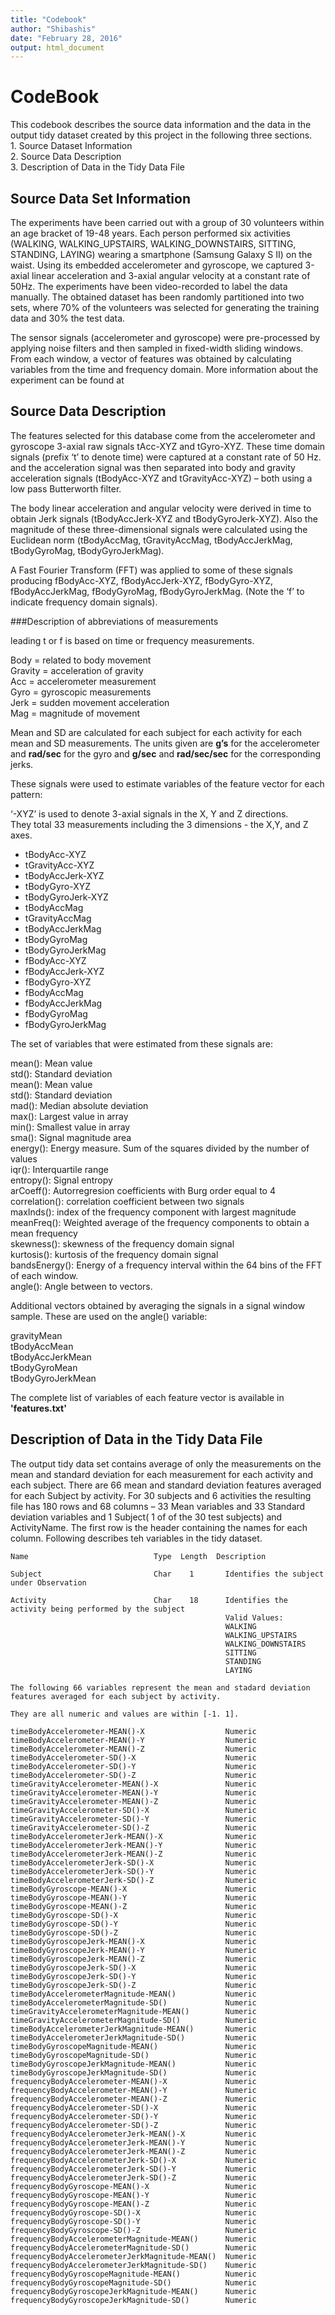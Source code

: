 ```yaml
---
title: "Codebook"
author: "Shibashis"
date: "February 28, 2016"
output: html_document
---
```

# CodeBook
This codebook describes the source data information and the data in the output tidy dataset created by this project in the following three sections.                                           
                      1. Source Dataset Information       
                      2. Source Data Description        
                      3. Description of Data in the Tidy Data File        

## Source Data Set Information
The experiments have been carried out with a group of 30 volunteers within an age bracket of 19-48 years. Each person performed six activities (WALKING, WALKING_UPSTAIRS, WALKING_DOWNSTAIRS, SITTING, STANDING, LAYING) wearing a smartphone (Samsung Galaxy S II) on the waist. Using its embedded accelerometer and gyroscope, we captured 3-axial linear acceleration and 3-axial angular velocity at a constant rate of 50Hz. The experiments have been video-recorded to label the data manually. The obtained dataset has been randomly partitioned into two sets, where 70% of the volunteers was selected for generating the training data and 30% the test data.

The sensor signals (accelerometer and gyroscope) were pre-processed by applying noise filters and then sampled in fixed-width sliding windows. From each window, a vector of features was obtained by calculating variables from the time and frequency domain. More information about the experiment can be found at 

## Source Data Description
The features selected for this database come from the accelerometer and gyroscope 3-axial raw signals tAcc-XYZ and tGyro-XYZ. These time domain signals (prefix ‘t’ to denote time) were captured at a constant rate of 50 Hz. and the acceleration signal was then separated into body and gravity acceleration signals (tBodyAcc-XYZ and tGravityAcc-XYZ) – both using a low pass Butterworth filter.

The body linear acceleration and angular velocity were derived in time to obtain Jerk signals (tBodyAccJerk-XYZ and tBodyGyroJerk-XYZ). Also the magnitude of these three-dimensional signals were calculated using the Euclidean norm (tBodyAccMag, tGravityAccMag, tBodyAccJerkMag, tBodyGyroMag, tBodyGyroJerkMag).

A Fast Fourier Transform (FFT) was applied to some of these signals producing fBodyAcc-XYZ, fBodyAccJerk-XYZ, fBodyGyro-XYZ, fBodyAccJerkMag, fBodyGyroMag, fBodyGyroJerkMag. (Note the ‘f’ to indicate frequency domain signals).

###Description of abbreviations of measurements   

leading t or f is based on time or frequency measurements.  

Body = related to body movement    
Gravity = acceleration of gravity    
Acc = accelerometer measurement  
Gyro = gyroscopic measurements   
Jerk = sudden movement acceleration   
Mag = magnitude of movement   

Mean and SD are calculated for each subject for each activity for each mean and SD measurements.
The units given are **g’s** for the accelerometer and **rad/sec** for the gyro and **g/sec** and **rad/sec/sec** for the corresponding jerks.   

These signals were used to estimate variables of the feature vector for each pattern:   

‘-XYZ’ is used to denote 3-axial signals in the X, Y and Z directions.    
They total 33 measurements including the 3 dimensions - the X,Y, and Z axes.

* tBodyAcc-XYZ     
* tGravityAcc-XYZ    
* tBodyAccJerk-XYZ    
* tBodyGyro-XYZ    
* tBodyGyroJerk-XYZ   
* tBodyAccMag    
* tGravityAccMag   
* tBodyAccJerkMag   
* tBodyGyroMag   
* tBodyGyroJerkMag   
* fBodyAcc-XYZ   
* fBodyAccJerk-XYZ   
* fBodyGyro-XYZ   
* fBodyAccMag   
* fBodyAccJerkMag   
* fBodyGyroMag   
* fBodyGyroJerkMag   

The set of variables that were estimated from these signals are:

mean(): Mean value    
std(): Standard deviation   
mean(): Mean value    
std(): Standard deviation    
mad(): Median absolute deviation    
max(): Largest value in array    
min(): Smallest value in array    
sma(): Signal magnitude area   
energy(): Energy measure. Sum of the squares divided by the number of values     
iqr(): Interquartile range    
entropy(): Signal entropy   
arCoeff(): Autorregresion coefficients with Burg order equal to 4   
correlation(): correlation coefficient between two signals   
maxInds(): index of the frequency component with largest magnitude   
meanFreq(): Weighted average of the frequency components to obtain a mean frequency   
skewness(): skewness of the frequency domain signal     
kurtosis(): kurtosis of the frequency domain signal     
bandsEnergy(): Energy of a frequency interval within the 64 bins of the FFT of each window.   
angle(): Angle between to vectors.   

Additional vectors obtained by averaging the signals in a signal window sample. These are used on the angle() variable:   

gravityMean   
tBodyAccMean   
tBodyAccJerkMean   
tBodyGyroMean   
tBodyGyroJerkMean   

The complete list of variables of each feature vector is available in **'features.txt'** 

## Description of Data in the Tidy Data File
The output tidy data set contains average of only the measurements on the mean and standard deviation for each measurement for each activity and each subject. There are 66 mean and standard deviation features averaged for each Subject by activity. For 30 subjects and 6 activities the resulting file has 180 rows and 68 columns – 33 Mean variables and 33 Standard deviation variables and 1 Subject( 1 of of the 30 test subjects) and ActivityName. The  first row is the header containing the names for each column. Following describes teh variables in the tidy dataset.

```{r}
Name                            Type  Length  Description

Subject                         Char	1       Identifies the subject under Observation

Activity                        Char	18      Identifies the activity being performed by the subject
                                                Valid Values: 
                                                WALKING
                                                WALKING_UPSTAIRS
                                                WALKING_DOWNSTAIRS
                                                SITTING
                                                STANDING
                                                LAYING

The following 66 variables represent the mean and stadard deviation features averaged for each subject by activity.   

They are all numeric and values are within [-1. 1].

timeBodyAccelerometer-MEAN()-X                  Numeric                    
timeBodyAccelerometer-MEAN()-Y                  Numeric
timeBodyAccelerometer-MEAN()-Z                  Numeric
timeBodyAccelerometer-SD()-X                    Numeric                            
timeBodyAccelerometer-SD()-Y                    Numeric
timeBodyAccelerometer-SD()-Z                    Numeric      
timeGravityAccelerometer-MEAN()-X               Numeric
timeGravityAccelerometer-MEAN()-Y               Numeric    
timeGravityAccelerometer-MEAN()-Z               Numeric
timeGravityAccelerometer-SD()-X                 Numeric        
timeGravityAccelerometer-SD()-Y                 Numeric
timeGravityAccelerometer-SD()-Z                 Numeric
timeBodyAccelerometerJerk-MEAN()-X              Numeric
timeBodyAccelerometerJerk-MEAN()-Y              Numeric        
timeBodyAccelerometerJerk-MEAN()-Z              Numeric         
timeBodyAccelerometerJerk-SD()-X                Numeric     
timeBodyAccelerometerJerk-SD()-Y                Numeric        
timeBodyAccelerometerJerk-SD()-Z                Numeric
timeBodyGyroscope-MEAN()-X                      Numeric 
timeBodyGyroscope-MEAN()-Y                      Numeric   
timeBodyGyroscope-MEAN()-Z                      Numeric   
timeBodyGyroscope-SD()-X                        Numeric   
timeBodyGyroscope-SD()-Y                        Numeric    
timeBodyGyroscope-SD()-Z                        Numeric       
timeBodyGyroscopeJerk-MEAN()-X                  Numeric   
timeBodyGyroscopeJerk-MEAN()-Y                  Numeric   
timeBodyGyroscopeJerk-MEAN()-Z                  Numeric    
timeBodyGyroscopeJerk-SD()-X                    Numeric    
timeBodyGyroscopeJerk-SD()-Y                    Numeric    
timeBodyGyroscopeJerk-SD()-Z                    Numeric    
timeBodyAccelerometerMagnitude-MEAN()           Numeric         
timeBodyAccelerometerMagnitude-SD()             Numeric       
timeGravityAccelerometerMagnitude-MEAN()        Numeric        
timeGravityAccelerometerMagnitude-SD()          Numeric       
timeBodyAccelerometerJerkMagnitude-MEAN()       Numeric        
timeBodyAccelerometerJerkMagnitude-SD()         Numeric       
timeBodyGyroscopeMagnitude-MEAN()               Numeric        
timeBodyGyroscopeMagnitude-SD()                 Numeric       
timeBodyGyroscopeJerkMagnitude-MEAN()           Numeric        
timeBodyGyroscopeJerkMagnitude-SD()             Numeric       
frequencyBodyAccelerometer-MEAN()-X             Numeric        
frequencyBodyAccelerometer-MEAN()-Y             Numeric        
frequencyBodyAccelerometer-MEAN()-Z             Numeric        
frequencyBodyAccelerometer-SD()-X               Numeric       
frequencyBodyAccelerometer-SD()-Y               Numeric       
frequencyBodyAccelerometer-SD()-Z               Numeric       
frequencyBodyAccelerometerJerk-MEAN()-X         Numeric       
frequencyBodyAccelerometerJerk-MEAN()-Y         Numeric      
frequencyBodyAccelerometerJerk-MEAN()-Z         Numeric        
frequencyBodyAccelerometerJerk-SD()-X           Numeric       
frequencyBodyAccelerometerJerk-SD()-Y           Numeric       
frequencyBodyAccelerometerJerk-SD()-Z           Numeric       
frequencyBodyGyroscope-MEAN()-X                 Numeric        
frequencyBodyGyroscope-MEAN()-Y                 Numeric       
frequencyBodyGyroscope-MEAN()-Z                 Numeric        
frequencyBodyGyroscope-SD()-X                   Numeric       
frequencyBodyGyroscope-SD()-Y                   Numeric        
frequencyBodyGyroscope-SD()-Z                   Numeric       
frequencyBodyAccelerometerMagnitude-MEAN()      Numeric        
frequencyBodyAccelerometerMagnitude-SD()        Numeric       
frequencyBodyAccelerometerJerkMagnitude-MEAN()  Numeric      
frequencyBodyAccelerometerJerkMagnitude-SD()    Numeric       
frequencyBodyGyroscopeMagnitude-MEAN()          Numeric        
frequencyBodyGyroscopeMagnitude-SD()            Numeric       
frequencyBodyGyroscopeJerkMagnitude-MEAN()      Numeric        
frequencyBodyGyroscopeJerkMagnitude-SD()        Numeric      
```    
